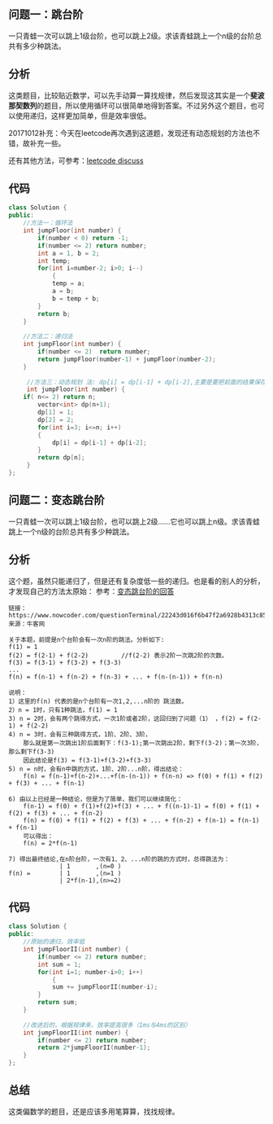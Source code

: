 ## 问题一：跳台阶
一只青蛙一次可以跳上1级台阶，也可以跳上2级。求该青蛙跳上一个n级的台阶总共有多少种跳法。

## 分析
这类题目，比较贴近数学，可以先手动算一算找规律，然后发现这其实是一个**斐波那契数列**的题目，所以使用循环可以很简单地得到答案。不过另外这个题目，也可以使用递归，这样更加简单，但是效率很低。

20171012补充：今天在leetcode再次遇到这道题，发现还有动态规划的方法也不错，故补充一些。

还有其他方法，可参考：[leetcode discuss](https://leetcode.com/problems/climbing-stairs/solution/)


## 代码
```C++
class Solution {
public:
    //方法一：循环法
    int jumpFloor(int number) {
        if(number < 0) return -1;
        if(number <= 2) return number;
        int a = 1, b = 2;
        int temp;
        for(int i=number-2; i>0; i--)
            {
            temp = a;
            a = b;
            b = temp + b;
        }
        return b;
    }
    
    //方法二：递归法
    int jumpFloor(int number) {
        if(number <= 2)  return number;
        return jumpFloor(number-1) + jumpFloor(number-2);
    }
    
     //方法三：动态规划 法: dp[i] = dp[i-1] + dp[i-2],主要是要把前面的结果保存下来，免得后面计算。
     int jumpFloor(int number) {
	if( n<= 2) return n;
        vector<int> dp(n+1);
        dp[1] = 1;
        dp[2] = 2;
        for(int i=3; i<=n; i++)
        {
            dp[i] = dp[i-1] + dp[i-2];
        }
        return dp[n];
     }
};
```

## 问题二：变态跳台阶
一只青蛙一次可以跳上1级台阶，也可以跳上2级……它也可以跳上n级。求该青蛙跳上一个n级的台阶总共有多少种跳法。

## 分析
这个题，虽然只能递归了，但是还有复杂度低一些的递归。也是看的别人的分析，才发现自己的方法太原始：
参考：[变态跳台阶的回答](https://www.nowcoder.com/questionTerminal/22243d016f6b47f2a6928b4313c85387)
```
链接：https://www.nowcoder.com/questionTerminal/22243d016f6b47f2a6928b4313c85387
来源：牛客网

关于本题，前提是n个台阶会有一次n阶的跳法。分析如下:
f(1) = 1
f(2) = f(2-1) + f(2-2)         //f(2-2) 表示2阶一次跳2阶的次数。
f(3) = f(3-1) + f(3-2) + f(3-3) 
...
f(n) = f(n-1) + f(n-2) + f(n-3) + ... + f(n-(n-1)) + f(n-n) 
 
说明： 
1）这里的f(n) 代表的是n个台阶有一次1,2,...n阶的 跳法数。
2）n = 1时，只有1种跳法，f(1) = 1
3) n = 2时，会有两个跳得方式，一次1阶或者2阶，这回归到了问题（1） ，f(2) = f(2-1) + f(2-2) 
4) n = 3时，会有三种跳得方式，1阶、2阶、3阶，
    那么就是第一次跳出1阶后面剩下：f(3-1);第一次跳出2阶，剩下f(3-2)；第一次3阶，那么剩下f(3-3)
    因此结论是f(3) = f(3-1)+f(3-2)+f(3-3)
5) n = n时，会有n中跳的方式，1阶、2阶...n阶，得出结论：
    f(n) = f(n-1)+f(n-2)+...+f(n-(n-1)) + f(n-n) => f(0) + f(1) + f(2) + f(3) + ... + f(n-1)
    
6) 由以上已经是一种结论，但是为了简单，我们可以继续简化：
    f(n-1) = f(0) + f(1)+f(2)+f(3) + ... + f((n-1)-1) = f(0) + f(1) + f(2) + f(3) + ... + f(n-2)
    f(n) = f(0) + f(1) + f(2) + f(3) + ... + f(n-2) + f(n-1) = f(n-1) + f(n-1)
    可以得出：
    f(n) = 2*f(n-1)
    
7) 得出最终结论,在n阶台阶，一次有1、2、...n阶的跳的方式时，总得跳法为：
              | 1       ,(n=0 ) 
f(n) =        | 1       ,(n=1 )
              | 2*f(n-1),(n>=2)
```

## 代码
```C++
class Solution {
public:
    //原始的递归，效率低
    int jumpFloorII(int number) {
        if(number <= 2) return number;
        int sum = 1;
        for(int i=1; number-i>0; i++)
            {
            sum += jumpFloorII(number-i);
        }
		return sum;
    }
    
    //改进后的，根据规律来，效率提高很多（1ms与4ms的区别）
    int jumpFloorII(int number) {
        if(number <= 2) return number;
        return 2*jumpFloorII(number-1);
    }
};
```

## 总结
这类偏数学的题目，还是应该多用笔算算，找找规律。
